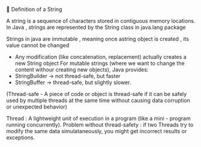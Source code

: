 🔹 Definition of a String

A string is a sequence of characters stored in contiguous memory locations.
In Java , strings are represented by the String class in java.lang package

Strings in java are immutable , meaning once astring object is created , its value cannot be changed
 - Any modification (like concatenation, replacement) actually creates a new String object
 For mutable strings (where we want to change the content withour creating new objects), Java provides:
  - StringBuilder -> not thread-safe, but faster
  - StringBuffer -> thread-safe, but slightly slower.

  (Thread-safe - A piece of code or object is thread-safe if it can be safely used by multiple threads at the same time without causing data corruption or unexpected behavior)

  Thread : A lightweight unit of execution in a program (like a mini - program running concurrently).
  Problem without thread-safety : if two Threads try to modify the same data simulataneously, you might get incorrect results or exceptions.

  